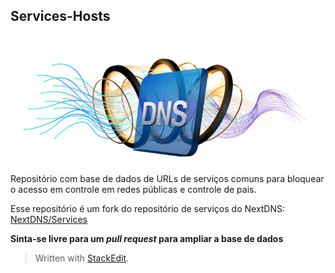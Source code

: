 ## Services-Hosts

![Banner Image](/resources/dns-service-b.webp)
Repositório com base de dados de URLs de serviços comuns para bloquear o acesso em controle em redes públicas e controle de pais. 

Esse repositório é um fork do repositório de serviços do NextDNS: [NextDNS/Services](https://github.com/nextdns/services) 

**Sinta-se livre para um *pull request* para ampliar a base de dados**

> Written with [StackEdit](https://stackedit.io/).
